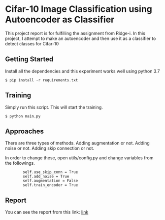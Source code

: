 # Cifar-10 Image Classification using Autoencoder as Classifier

This project report is for fulfilling the assignment  from Ridge-i. In this project, I attempt to  make an autoencoder and then use it as a classifier to detect classes  for Cifar-10

## Getting Started
Install all the dependencies and this experiment works well using python 3.7

```
$ pip install -r requirements.txt
```
## Training
Simply run this script. This will  start  the  training.
```
$ python main.py
```
## Approaches
There are three types of methods. Adding augmentation or not. Adding noise  or not. Adding  skip connection or  not.

In order to change  these, open utils/config.py and change variables  from the followings.

```
        self.use_skip_conn = True
        self.add_noise = True
        self.augmentation = False
        self.train_encoder = True
```


## Report
You  can see the report  from this link: [link](https://github.com/RaihanUllIslam/ridge-i_assignment/blob/main/Autoencoder%20as%20Classifier%20on%20Cifar-10%20Dataset.pdf) 